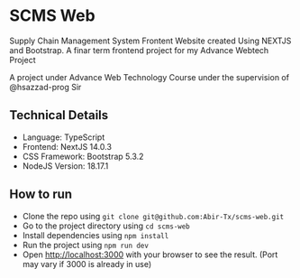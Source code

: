 # SCMS Web

Supply Chain Management System Frontent Website created Using NEXTJS and Bootstrap. A finar term frontend project for my Advance Webtech Project

A project under Advance Web Technology Course under the supervision of @hsazzad-prog Sir

## Technical Details

- Language: TypeScript
- Frontend: NextJS 14.0.3
- CSS Framework: Bootstrap 5.3.2
- NodeJS Version: 18.17.1

## How to run

- Clone the repo using `git clone git@github.com:Abir-Tx/scms-web.git`
- Go to the project directory using `cd scms-web`
- Install dependencies using `npm install`
- Run the project using `npm run dev`
- Open [http://localhost:3000](http://localhost:3000) with your browser to see the result. (Port may vary if 3000 is already in use)
